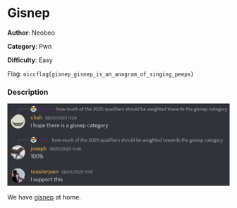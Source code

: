 # Gisnep

**Author**: Neobeo

**Category**: Pwn

**Difficulty**: Easy

Flag: `oiccflag{gisnep_gisnep_is_an_anagram_of_singing_peeps}`

### Description

![](chat.png)

We have [gisnep](https://gisnep.com) at home.